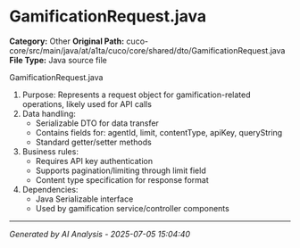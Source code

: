 # GamificationRequest.java

**Category:** Other
**Original Path:** cuco-core/src/main/java/at/a1ta/cuco/core/shared/dto/GamificationRequest.java
**File Type:** Java source file

GamificationRequest.java
1. Purpose: Represents a request object for gamification-related operations, likely used for API calls
2. Data handling:
   - Serializable DTO for data transfer
   - Contains fields for: agentId, limit, contentType, apiKey, queryString
   - Standard getter/setter methods
3. Business rules:
   - Requires API key authentication
   - Supports pagination/limiting through limit field
   - Content type specification for response format
4. Dependencies:
   - Java Serializable interface
   - Used by gamification service/controller components

---
*Generated by AI Analysis - 2025-07-05 15:04:40*
